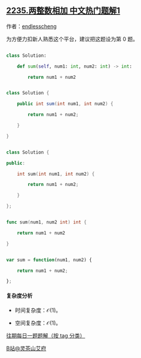 ## [2235.两整数相加 中文热门题解1](https://leetcode.cn/problems/add-two-integers/solutions/100000/zhen-meng-kai-shi-de-di-fang-by-endlessc-rwxa)

作者：[endlesscheng](https://leetcode.cn/u/endlesscheng)

为方便力扣新人熟悉这个平台，建议把这题设为第 $0$ 题。

```py [sol-Python3]
class Solution:
    def sum(self, num1: int, num2: int) -> int:
        return num1 + num2
```

```java [sol-Java]
class Solution {
    public int sum(int num1, int num2) {
        return num1 + num2;
    }
}
```

```cpp [sol-C++]
class Solution {
public:
    int sum(int num1, int num2) {
        return num1 + num2;
    }
};
```

```go [sol-Go]
func sum(num1, num2 int) int {
    return num1 + num2
}
```

```js [sol-JavaScript]
var sum = function(num1, num2) {
    return num1 + num2;
};
```

#### 复杂度分析

- 时间复杂度：$\mathcal{O}(1)$。
- 空间复杂度：$\mathcal{O}(1)$。

[往期每日一题题解（按 tag 分类）](https://github.com/EndlessCheng/codeforces-go/blob/master/leetcode/SOLUTIONS.md)

[B站@灵茶山艾府](https://space.bilibili.com/206214)
